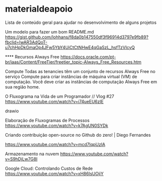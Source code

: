 # materialdeapoio
Lista de conteúdo geral para ajudar no desenvolvimento de alguns projetos

Um modelo para fazer um bom README.md
https://gist.github.com/lohhans/f8da0b147550df3f96914d3797e9fb89?fbclid=IwAR3AdQoT-u7chHpDkGmaOp4JFw5YbY4UiCtCtNHwE4qGaSzL_hsfTzVIcyQ


**** Recursos Always Free
https://docs.oracle.com/pt-br/iaas/Content/FreeTier/freetier_topic-Always_Free_Resources.htm

Compute
Todas as tenancies têm um conjunto de recursos Always Free no serviço Compute para criar instâncias de máquina virtual (VM) de computação. Você deve criar as instâncias de computação Always Free em sua região home.


O Fluxograma na Vida de um Programador // Vlog #27
https://www.youtube.com/watch?v=i74ueEU6zIE


drawio



Elaboração de Fluxogramas de Processos
https://www.youtube.com/watch?v=k7AgUN0SYDk



Criando contribuição open-source no Github do zero! | Diego Fernandes

https://www.youtube.com/watch?v=mcd7lqpUzIA

Armazenamento na nuvem
https://www.youtube.com/watch?v=S9hDjLw7G8I


Google Cloud: Controlando Custos de Rede
https://www.youtube.com/watch?v=xH86IsUOjiY



